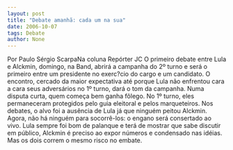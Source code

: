 ```yaml
---
layout: post
title: "Debate amanhã: cada um na sua"
date: 2006-10-07
tags: Debate
author: None
---
```

Por Paulo Sérgio ScarpaNa coluna Repórter JC
O primeiro debate entre Lula e Alckmin, domingo, na Band, abrirá a campanha do 2º turno e será o primeiro entre um presidente no exerc?cio do cargo e um candidato. O encontro, cercado da maior expectativa até porque Lula não enfrentou cara a cara seus adversários no 1º turno, dará o tom da campanha. Numa disputa curta, quem começa bem ganha fôlego. No 1º turno, eles permaneceram protegidos pelo guia eleitoral e pelos marqueteiros. Nos debates, o alvo foi a ausência de Lula já que ninguém peitou Alckmin. Agora, não há ninguém para socorrê-los: o engano será consertado ao vivo. Lula sempre foi bom de palanque e terá de mostrar que sabe discutir em público, Alckmin é preciso ao expor números e condensado nas idéias. Mas os dois correm o mesmo risco no embate. 